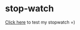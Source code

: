 # stop-watch
[Click here](https://stop-watch-mgeciqbxt-iliantonili.vercel.app/) to test my stopwatch =)
